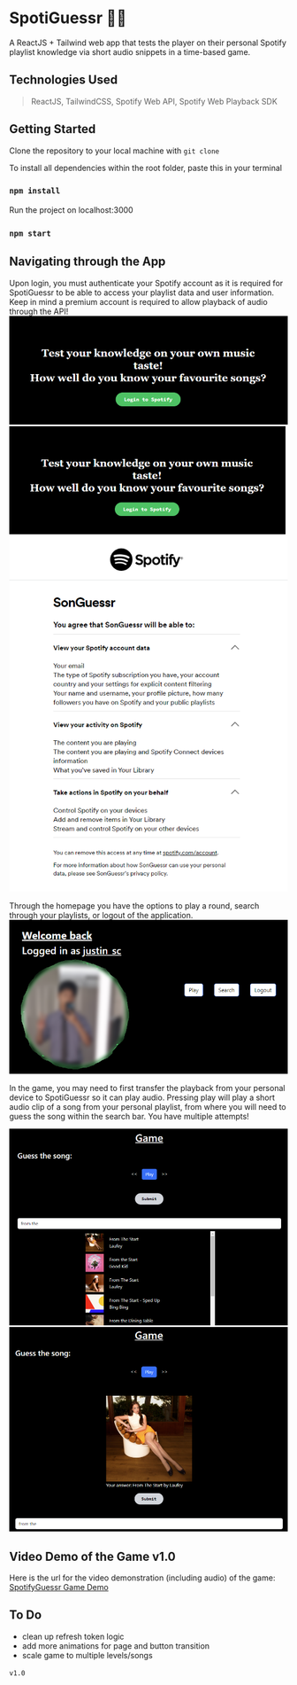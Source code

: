 # SpotiGuessr 🎵🤔

A ReactJS + Tailwind web app that tests the player on their personal Spotify playlist knowledge via short audio snippets in a time-based game.

## Technologies Used
> ReactJS, TailwindCSS, Spotify Web API, Spotify Web Playback SDK

## Getting Started

Clone the repository to your local machine with `git clone`

To install all dependencies within the root folder, paste this in your terminal
### `npm install`

Run the project on localhost:3000
### `npm start`

## Navigating through the App
Upon login, you must authenticate your Spotify account as it is required for SpotiGuessr to be able to access your playlist data and user information. Keep in mind a premium account is required to allow playback of audio through the API!
![loginPage](./src/images/loginPage.png)
<img src="./src/images/loginPage.png" width="500">
![spotifyAuthPage](./src/images/spotifyAuthPage.png)

Through the homepage you have the options to play a round, search through your playlists, or logout of the application.
![HomePage](./src/images/homePage.png)

In the game, you may need to first transfer the playback from your personal device to SpotiGuessr so it can play audio. Pressing play will play a short audio clip of a song from your personal playlist, from where you will need to guess the song within the search bar. You have multiple attempts!

![game1](./src/images/gameScreenshotPart1.png)
![game2](./src/images/gameScreenshotPart2.png)

## Video Demo of the Game v1.0
Here is the url for the video demonstration (including audio) of the game:
[SpotifyGuessr Game Demo](https://youtu.be/37P4sBEBP3o)


## To Do
- clean up refresh token logic
- add more animations for page and button transition
- scale game to multiple levels/songs

`v1.0`

